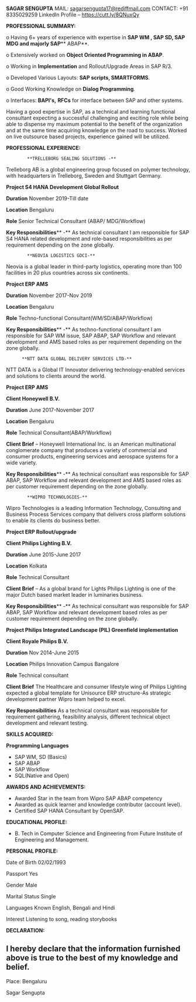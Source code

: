 **SAGAR SENGUPTA**
MAIL: sagarsengupta17@rediffmail.com
CONTACT: +91 8335029259
LinkedIn Profile – https://cutt.ly/8QNuxQy

**PROFESSIONAL SUMMARY:**

o Having 6+ years of experience with expertise in **SAP WM , SAP SD, SAP MDG and majorly SAP**** ABAP**.

o Extensively worked on **Object Oriented Programming in ABAP**.

o Working in **Implementation** and Rollout/Upgrade Areas in SAP R/3.

o Developed Various Layouts: **SAP scripts, SMARTFORMS**.

o Good Working Knowledge on **Dialog Programming**.

o Interfaces:  **BAPI&#39;s,** **RFCs** for interface between SAP and other systems.

Having a good expertise in SAP, as a technical and learning functional consultant expecting a successful challenging and exciting role while being able to dispense my maximum potential to the benefit of the organization and at the same time acquiring knowledge on the road to success. Worked on live outsource based projects, experience gained will be utilized.

**PROFESSIONAL EXPERIENCE:**


            **TRELLEBORG SEALING SOLUTIONS -**

Trelleborg AB is a global engineering group focused on polymer technology, with headquarters in Trelleborg, Sweden and Stuttgart Germany.

**Project S4 HANA Development Global Rollout**

**Duration** November 2019-Till date

**Location** Bengaluru

**Role** Senior Technical Consultant (ABAP/ MDG/Workflow)

**Key Responsibilities**** -** As technical consultant I am responsible for SAP S4 HANA related development and role-based responsibilities as per requirement depending on the zone globally.

            **NEOVIA LOGISTICS GDCI-**

Neovia is a global leader in third-party logistics, operating more than 100 facilities in 20 plus countries across six continents.

**Project ERP AMS**

**Duration** November 2017-Nov 2019

**Location** Bengaluru

**Role** Techno-functional Consultant(WM/SD/ABAP/Workflow)

**Key Responsibilities**** -** As techno-functional consultant I am responsible for SAP WM issue, SAP ABAP, SAP Workflow and relevant development and AMS based roles as per requirement depending on the zone globally.

          **NTT DATA GLOBAL DELIVERY SERVICES LTD-**

NTT DATA is a Global IT Innovator delivering technology-enabled services and solutions to clients around the world.

**Project ERP AMS**

**Client Honeywell B.V.**

**Duration** June 2017-November 2017

**Location** Bengaluru

**Role** Technical Consultant(ABAP/Workflow)

**Client Brief** – Honeywell International Inc. is an American multinational conglomerate company that produces a variety of commercial and consumer products, engineering services and aerospace systems for a wide variety.

**Key Responsibilities**** -** As technical consultant was responsible for SAP ABAP, SAP Workflow and relevant development and AMS based roles as per customer requirement depending on the zone globally.

            **WIPRO TECHNOLOGIES-**

Wipro Technologies is a leading Information Technology, Consulting and Business Process Services company that delivers cross platform solutions to enable its clients do business better.

**Project ERP Rollout/upgrade**

**Client Philips Lighting B.V.**

**Duration** June 2015-June 2017

**Location** Kolkata

**Role** Technical Consultant

**Client Brief** – As a global brand for Lights Philips Lighting is one of the major Dutch based market leader in luminaries business.

**Key Responsibilities**** -** As technical consultant was responsible for SAP ABAP, SAP Workflow and relevant development based roles as per customer requirement depending on the zone globally.

**Project Philips Integrated Landscape (PIL) Greenfield implementation**

**Client Royale Philips B.V.**

**Duration** Nov 2014-June 2015

**Location** Philips Innovation Campus Bangalore

**Role** Technical consultant

**Client Brief** The Healthcare and consumer lifestyle wing of Philips Lighting expected a global template for Unisource ERP structure-As strategic development partner Wipro team helped to excel.

**Key Responsibilities** As a technical consultant was responsible for requirement gathering, feasibility analysis, different technical object development and relevant testing.

**SKILLS ACQUIRED:**

**Programming Languages**

- SAP WM, SD (Basics)
- SAP ABAP
- SAP Workflow
- SQL(Native and Open)

**AWARDS AND ACHIEVEMENTS:**

- Awarded Star in the team from Wipro SAP ABAP competency
- Awarded as quick learner and knowledge contributor (account level).
- Certified SAP HANA Consultant by OpenSAP.

**EDUCATIONAL PROFILE:**

- B. Tech in Computer Science and Engineering from Future Institute of Engineering and Management.

**PERSONAL PROFILE:**

Date of Birth 02/02/1993

Passport Yes

Gender Male

Marital Status Single

Languages Known English, Bengali and Hindi

Interest Listening to song, reading storybooks

**DECLARATION:**

## I hereby declare that the information furnished above is true to the best of my knowledge and belief.

Place: Bengaluru

Sagar Sengupta
